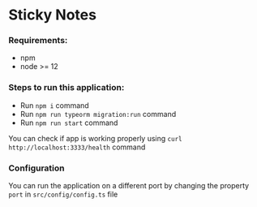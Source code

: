 # Sticky Notes

### Requirements:
- npm
- node >= 12

### Steps to run this application:

- Run `npm i` command
- Run `npm run typeorm migration:run` command
- Run `npm run start` command

You can check if app is working properly using `curl http://localhost:3333/health` command

### Configuration

You can run the application on a different port by changing the property `port` in `src/config/config.ts` file
